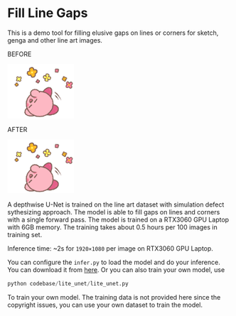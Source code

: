 # Fill Line Gaps
This is a demo tool for filling elusive gaps on lines or corners for sketch, genga and other line art images. 

BEFORE
<p align="left">
  <img src="https://github.com/ZhenglinPan/ZhenglinPan/blob/main/resources/kirby-kirby-line-sticker.gif" width="150" alt="accessibility text">
</p>

AFTER
<p align="left">
  <img src="https://github.com/ZhenglinPan/ZhenglinPan/blob/main/resources/kirby-kirby-line-sticker.gif" width="150" alt="accessibility text">
</p>

A depthwise U-Net is trained on the line art dataset with simulation defect sythesizing approach. The model is able to fill gaps on lines and corners with a single forward pass. The model is trained on a RTX3060 GPU Laptop with 6GB memory. The training takes about 0.5 hours per 100 images in training set.

Inference time: ~2s for `1920×1080` per image on RTX3060 GPU Laptop.

You can configure the `infer.py` to load the model and do your inference. You can download it from [here]().
Or you can also train your own model, use

```python
python codebase/lite_unet/lite_unet.py
```

To train your own model. The training data is not provided here since the copyright issues, you can use your own dataset to train the model.